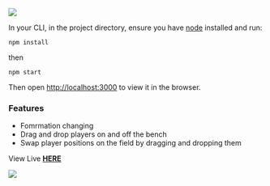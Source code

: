 ![](https://res.cloudinary.com/nettik-technologies/image/upload/v1644452070/Screenshot_199.png)

In your CLI, in the project directory, ensure you have [node](https://nodejs.org/en/download/) installed and run:

`npm install`

then

`npm start`

Then open [http://localhost:3000](http://localhost:3000) to view it in the browser.

### Features

- Fomrmation changing
- Drag and drop players on and off the bench
- Swap player positions on the field by dragging and dropping them

View Live [**HERE**](https://fm-mock.netlify.app/)

![](https://res.cloudinary.com/nettik-technologies/image/upload/v1644452634/FM_UI_build_-_Google_Chrome_2022-02-10_01-19-04.gif)
